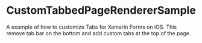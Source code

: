# CustomTabbedPageRendererSample
A example of how to customize Tabs for Xamarin Forms on iOS. This remove tab bar on the bottom and add custom tabs at the top of the page.
